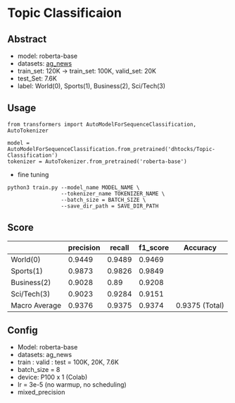 # Topic Classificaion

## Abstract

- model: roberta-base
- datasets: [ag_news](https://huggingface.co/datasets/ag_news)
- train_set: 120K -> train_set: 100K, valid_set: 20K
- test_Set: 7.6K
- label: World(0), Sports(1), Business(2), Sci/Tech(3)


## Usage

```python3
from transformers import AutoModelForSequenceClassification, AutoTokenizer

model = AutoModelForSequenceClassification.from_pretrained('dhtocks/Topic-Classification')
tokenizer = AutoTokenizer.from_pretrained('roberta-base')
```

- fine tuning 
```shell
python3 train.py --model_name MODEL_NAME \
                 --tokenizer_name TOKENIZER_NAME \
                 --batch_size = BATCH_SIZE \
                 --save_dir_path = SAVE_DIR_PATH 
```

## Score

|               | precision | recall | f1_score | Accuracy       |
|---------------|-----------|--------|----------|----------------|
| World(0)      | 0.9449    | 0.9489 | 0.9469   |                |
| Sports(1)     | 0.9873    | 0.9826 | 0.9849   |                |
| Business(2)   | 0.9028    | 0.89   | 0.9208   |                |
| Sci/Tech(3)   | 0.9023    | 0.9284 | 0.9151   |                |
| Macro Average | 0.9376    | 0.9375 | 0.9374   | 0.9375 (Total) |


## Config

- Model: roberta-base
- datasets: ag_news
- train : valid : test = 100K, 20K, 7.6K
- batch_size = 8
- device: P100 x 1 (Colab)
- lr = 3e-5 (no warmup, no scheduling)
- mixed_precision